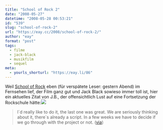 ```yaml
---
title: "School of Rock 2"
date: "2008-05-27"
datetime: "2008-05-28 00:53:21"
id: "539"
slug: "school-of-rock-2"
url: "https://eay.cc/2008/school-of-rock-2/"
author: "eay"
format: "post"
tags:
  - filme
  - jack-black
  - musikfilm
  - sequel
meta:
  - yourls_shorturl: "https://eay.li/86"
---
```


Weil [School of Rock](http://www.amazon.de/exec/obidos/ASIN/B00024G84G/eayznet-21) eben (für verspätete Leser: gestern Abend) im Fernsehen lief, der Film ganz gut und Jack Black sowieso immer toll ist, hier ein aktuelles Zitat von J.B., der offensichtlich Lust auf eine Fortsetzung der Rockschule hätte:![](/uploads/2008/schoolofrock2.jpg)

> I´d really like to do it, the last one was great. We are seriously thinking about it, there´s already a script. In a few weeks we have to decide if we go through with the project or not. ([via](http://www.filmjunk.com/2008/05/26/jack-black-is-up-for-school-of-rock-2/))
